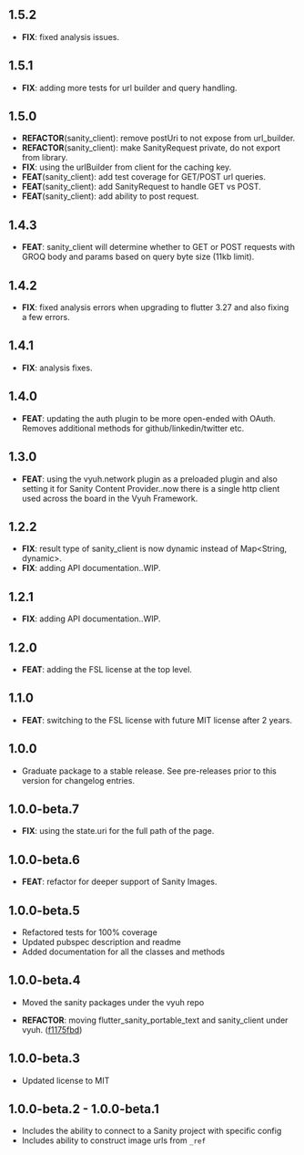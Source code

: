 ## 1.5.2

 - **FIX**: fixed analysis issues.

## 1.5.1

 - **FIX**: adding more tests for url builder and query handling.

## 1.5.0

 - **REFACTOR**(sanity_client): remove postUri to not expose from url_builder.
 - **REFACTOR**(sanity_client): make SanityRequest private, do not export from library.
 - **FIX**: using the urlBuilder from client for the caching key.
 - **FEAT**(sanity_client): add test coverage for GET/POST url queries.
 - **FEAT**(sanity_client): add SanityRequest to handle GET vs POST.
 - **FEAT**(sanity_client): add ability to post request.

## 1.4.3

 - **FEAT**: sanity_client will determine whether to GET or POST requests with GROQ body and params based on query byte size (11kb limit).

## 1.4.2

 - **FIX**: fixed analysis errors when upgrading to flutter 3.27 and also fixing a few errors.

## 1.4.1

 - **FIX**: analysis fixes.

## 1.4.0

 - **FEAT**: updating the auth plugin to be more open-ended with OAuth. Removes additional methods for github/linkedin/twitter etc.

## 1.3.0

 - **FEAT**: using the vyuh.network plugin as a preloaded plugin and also setting it for Sanity Content Provider..now there is a single http client used across the board in the Vyuh Framework.

## 1.2.2

 - **FIX**: result type of sanity_client is now dynamic instead of Map<String, dynamic>.
 - **FIX**: adding API documentation..WIP.

## 1.2.1

 - **FIX**: adding API documentation..WIP.

## 1.2.0

 - **FEAT**: adding the FSL license at the top level.

## 1.1.0

 - **FEAT**: switching to the FSL license with future MIT license after 2 years.

## 1.0.0

 - Graduate package to a stable release. See pre-releases prior to this version for changelog entries.

## 1.0.0-beta.7

 - **FIX**: using the state.uri for the full path of the page.

## 1.0.0-beta.6

 - **FEAT**: refactor for deeper support of Sanity Images.

## 1.0.0-beta.5

- Refactored tests for 100% coverage
- Updated pubspec description and readme
- Added documentation for all the classes and methods

## 1.0.0-beta.4

- Moved the sanity packages under the vyuh repo

- **REFACTOR**: moving flutter_sanity_portable_text and sanity_client under
  vyuh.
  ([f1175fbd](https://github.com/vyuh-tech/vyuh/commit/f1175fbdb602588ef5f8d978a3d474f15a96e861))

## 1.0.0-beta.3

- Updated license to MIT

## 1.0.0-beta.2 - 1.0.0-beta.1

- Includes the ability to connect to a Sanity project with specific config
- Includes ability to construct image urls from `_ref`
